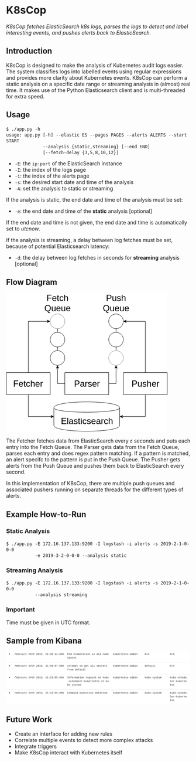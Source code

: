 # K8sCop

_K8sCop fetches ElasticSearch k8s logs, parses the logs to detect and label interesting events, and pushes alerts back to ElasticSearch._

## Introduction

K8sCop is designed to make the analysis of Kubernetes audit logs easier.
The system classifies logs into labelled events using regular expressions and provides more clarity about Kubernetes events. 
K8sCop can perform a static analysis on a specific date range or streaming analysis in (almost) real time. It makes use of the Python Elasticsearch client and is multi-threaded for extra speed.

## Usage

```
$ ./app.py -h
usage: app.py [-h] --elastic ES --pages PAGES --alerts ALERTS --start START
              --analysis {static,streaming} [--end END]
              [--fetch-delay {3,5,8,10,12}]
```

- `-E`: the `ip:port` of the ElasticSearch instance
- `-I`: the index of the logs page
- `-i`: the index of the alerts page
- `-s`: the desired start date and time of the analysis
- `-A`: set the analysis to static or streaming

If the analysis is static, the end date and time of the analysis must be set:

- `-e`: the end date and time of the **static** analysis [optional]

If the end date and time is not given, the end date and time is automatically set to _utcnow_. 

If the analysis is streaming, a delay between log fetches must be set, because of potential Elasticsearch latency:

- `-d`: the delay between log fetches in seconds for **streaming** analysis [optional]

## Flow Diagram

![](k8scop.png)

The Fetcher fetches data from ElasticSearch every `d` seconds and puts each entry into the Fetch Queue. 
The Parser gets data from the Fetch Queue, parses each entry and does regex pattern matching. 
If a pattern is matched, an alert specifc to the pattern is put in the Push Queue.
The Pusher gets alerts from the Push Queue and pushes them back to ElasticSearch every second.

In this implementation of K8sCop, there are multiple push queues and associated pushers running on separate threads for the different types of alerts. 


## Example How-to-Run

### Static Analysis

```
$ ./app.py -E 172.16.137.133:9200 -I logstash -i alerts -s 2019-2-1-0-0-0 
           -e 2019-3-2-0-0-0 --analysis static
```

### Streaming Analysis

```
$ ./app.py -E 172.16.137.133:9200 -I logstash -i alerts -s 2019-2-1-0-0-0 
           --analysis streaming   
```

### Important

Time must be given in UTC format. 

## Sample from Kibana

![](alerts.png)

## Future Work

- Create an interface for adding new rules
- Correlate multiple events to detect more complex attacks
- Integrate triggers
- Make K8sCop interact with Kubernetes itself